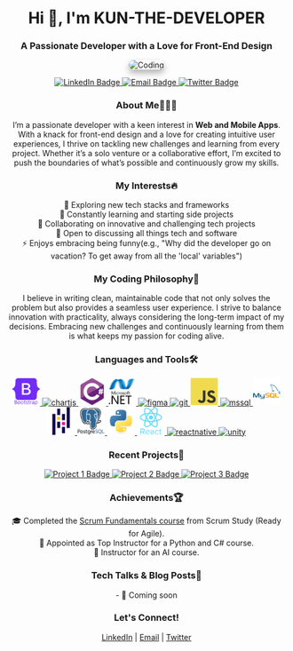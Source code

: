<h1 align="center">Hi 👋, I'm KUN-THE-DEVELOPER</h1>
<h3 align="center">A Passionate Developer with a Love for Front-End Design</h3>

<p align="center">
  <img src="https://camo.githubusercontent.com/2366b34bb903c09617990fb5fff4622f3e941349e846ddb7e73df872a9d21233/68747470733a2f2f63646e2e6472696262626c652e636f6d2f75736572732f3733303730332f73637265656e73686f74732f363538313234332f6176656e746f2e676966" 
  alt="Coding" 
  width="300" 
  style="border-radius: 150px; box-shadow: 0px 6px 12px rgba(0, 0, 0, 0.3);">
</p>

<p align="center">
  <a href="https://www.linkedin.com/in/kun-the-developer" target="_blank">
    <img src="https://img.shields.io/badge/LinkedIn-Connect-blue?style=flat&logo=linkedin" alt="LinkedIn Badge"/>
  </a>
  <a href="mailto:your-email@example.com">
    <img src="https://img.shields.io/badge/Email-Contact-red?style=flat&logo=gmail" alt="Email Badge"/>
  </a>
  <a href="https://twitter.com/yourhandle" target="_blank">
    <img src="https://img.shields.io/badge/Twitter-Follow-lightblue?style=flat&logo=twitter" alt="Twitter Badge"/>
  </a>
</p>

<h3 align="center">About Me🧔🏾‍♂️</h3>
<p align="center">
  I’m a passionate developer with a keen interest in <strong>Web and Mobile Apps</strong>. With a knack for front-end design and a love for creating intuitive user experiences, I thrive on tackling new challenges and learning from every project. Whether it’s a solo venture or a collaborative effort, I’m excited to push the boundaries of what’s possible and continuously grow my skills.
</p>

<h3 align="center">My Interests🔥</h3>
<ul style="list-style-type: none; padding: 0; text-align: center;">
  <li>🔭 Exploring new tech stacks and frameworks</li>
  <li>🌱 Constantly learning and starting side projects</li>
  <li>👯 Collaborating on innovative and challenging tech projects</li>
  <li>💬 Open to discussing all things tech and software</li>
  <li>⚡ Enjoys embracing being funny(e.g., "Why did the developer go on vacation? To get away from all the 'local' variables")</li>
</ul>

<h3 align="center">My Coding Philosophy📖</h3>
<p align="center">
  I believe in writing clean, maintainable code that not only solves the problem but also provides a seamless user experience. I strive to balance innovation with practicality, always considering the long-term impact of my decisions. Embracing new challenges and continuously learning from them is what keeps my passion for coding alive.
</p>

<h3 align="center">Languages and Tools🛠️</h3>
<p align="center">
  <a href="https://getbootstrap.com" target="_blank" rel="noreferrer">
    <img src="https://raw.githubusercontent.com/devicons/devicon/master/icons/bootstrap/bootstrap-plain-wordmark.svg" alt="bootstrap" width="50" height="50"/>
  </a>
  <a href="https://www.chartjs.org" target="_blank" rel="noreferrer">
    <img src="https://www.chartjs.org/media/logo-title.svg" alt="chartjs" width="50" height="50"/>
  </a>
  <a href="https://www.w3schools.com/cs/" target="_blank" rel="noreferrer">
    <img src="https://raw.githubusercontent.com/devicons/devicon/master/icons/csharp/csharp-original.svg" alt="csharp" width="50" height="50"/>
  </a>
  <a href="https://dotnet.microsoft.com/" target="_blank" rel="noreferrer">
    <img src="https://raw.githubusercontent.com/devicons/devicon/master/icons/dot-net/dot-net-original-wordmark.svg" alt="dotnet" width="50" height="50"/>
  </a>
  <a href="https://www.figma.com/" target="_blank" rel="noreferrer">
    <img src="https://www.vectorlogo.zone/logos/figma/figma-icon.svg" alt="figma" width="50" height="50"/>
  </a>
  <a href="https://git-scm.com/" target="_blank" rel="noreferrer">
    <img src="https://www.vectorlogo.zone/logos/git-scm/git-scm-icon.svg" alt="git" width="50" height="50"/>
  </a>
  <a href="https://developer.mozilla.org/en-US/docs/Web/JavaScript" target="_blank" rel="noreferrer">
    <img src="https://raw.githubusercontent.com/devicons/devicon/master/icons/javascript/javascript-original.svg" alt="javascript" width="50" height="50"/>
  </a>
  <a href="https://www.microsoft.com/en-us/sql-server" target="_blank" rel="noreferrer">
    <img src="https://www.svgrepo.com/show/303229/microsoft-sql-server-logo.svg" alt="mssql" width="50" height="50"/>
  </a>
  <a href="https://www.mysql.com/" target="_blank" rel="noreferrer">
    <img src="https://raw.githubusercontent.com/devicons/devicon/master/icons/mysql/mysql-original-wordmark.svg" alt="mysql" width="50" height="50"/>
  </a>
  <a href="https://pandas.pydata.org/" target="_blank" rel="noreferrer">
    <img src="https://raw.githubusercontent.com/devicons/devicon/2ae2a900d2f041da66e950e4d48052658d850630/icons/pandas/pandas-original.svg" alt="pandas" width="50" height="50"/>
  </a>
  <a href="https://www.postgresql.org" target="_blank" rel="noreferrer">
    <img src="https://raw.githubusercontent.com/devicons/devicon/master/icons/postgresql/postgresql-original-wordmark.svg" alt="postgresql" width="50" height="50"/>
  </a>
  <a href="https://www.python.org" target="_blank" rel="noreferrer">
    <img src="https://raw.githubusercontent.com/devicons/devicon/master/icons/python/python-original.svg" alt="python" width="50" height="50"/>
  </a>
  <a href="https://reactjs.org/" target="_blank" rel="noreferrer">
    <img src="https://raw.githubusercontent.com/devicons/devicon/master/icons/react/react-original-wordmark.svg" alt="react" width="50" height="50"/>
  </a>
  <a href="https://reactnative.dev/" target="_blank" rel="noreferrer">
    <img src="https://reactnative.dev/img/header_logo.svg" alt="reactnative" width="50" height="50"/>
  </a>
  <a href="https://unity.com/" target="_blank" rel="noreferrer">
    <img src="https://www.vectorlogo.zone/logos/unity3d/unity3d-icon.svg" alt="unity" width="50" height="50"/>
  </a>
</p>

<h3 align="center">Recent Projects🚀</h3>
<p align="center">
  <a href="https://github.com/kun-the-developer/project1" target="_blank">
    <img src="https://img.shields.io/badge/Project%201-View%20Project-brightgreen" alt="Project 1 Badge"/>
  </a>
  <a href="https://github.com/kun-the-developer/project2" target="_blank">
    <img src="https://img.shields.io/badge/Project%202-View%20Project-blue" alt="Project 2 Badge"/>
  </a>
  <a href="https://github.com/kun-the-developer/project3" target="_blank">
    <img src="https://img.shields.io/badge/Project%203-View%20Project-yellow" alt="Project 3 Badge"/>
  </a>
</p>

<h3 align="center">Achievements🏆</h3>
<p align="center">
  <ul style="list-style-type: none; padding: 0; text-align: center;">
    <li>🎓 Completed the <a href="https://www.scrumstudy.com" target="_blank">Scrum Fundamentals course</a> from Scrum Study (Ready for Agile).</li>
    <li>🏅 Appointed as Top Instructor for a Python and C# course.</li>
    <li>🌟 Instructor for an AI course.</li>
  </ul>
</p>

<h3 align="center">Tech Talks & Blog Posts📝</h3>
<p align="center">
  - 🤫 Coming soon
  
</p>

<h3 align="center">Let's Connect!</h3>
<p align="center">
  <a href="https://www.linkedin.com/in/kun-the-developer" target="_blank" rel="noreferrer">LinkedIn</a> | 
  <a href="mailto:your-email@example.com">Email</a> | 
  <a href="https://twitter.com/yourhandle" target="_blank" rel="noreferrer">Twitter</a>
</p>
